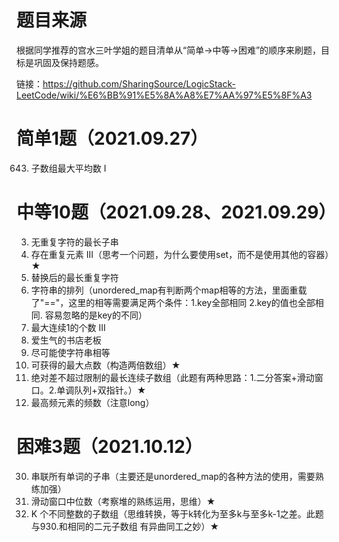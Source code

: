# 题目来源
根据同学推荐的宫水三叶学姐的题目清单从“简单->中等->困难”的顺序来刷题，目标是巩固及保持题感。

链接：https://github.com/SharingSource/LogicStack-LeetCode/wiki/%E6%BB%91%E5%8A%A8%E7%AA%97%E5%8F%A3

# 简单1题（2021.09.27）
643. 子数组最大平均数 I

# 中等10题（2021.09.28、2021.09.29）
3. 无重复字符的最长子串
220. 存在重复元素 III（思考一个问题，为什么要使用set，而不是使用其他的容器）★
424. 替换后的最长重复字符
567. 字符串的排列（unordered_map有判断两个map相等的方法，里面重载了"=="，这里的相等需要满足两个条件：1.key全部相同 2.key的值也全部相同. 容易忽略的是key的不同）
1004. 最大连续1的个数 III
1052. 爱生气的书店老板
1208. 尽可能使字符串相等
1423. 可获得的最大点数（构造两倍数组）★
1438. 绝对差不超过限制的最长连续子数组（此题有两种思路：1.二分答案+滑动窗口。2.单调队列+双指针。）★
1838. 最高频元素的频数（注意long）

# 困难3题（2021.10.12）
30. 串联所有单词的子串（主要还是unordered_map的各种方法的使用，需要熟练加强）
480. 滑动窗口中位数（考察堆的熟练运用，思维）★
992. K 个不同整数的子数组（思维转换，等于k转化为至多k与至多k-1之差。此题与930.和相同的二元子数组 有异曲同工之妙）★